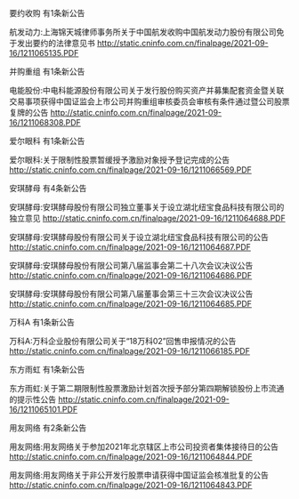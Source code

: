 要约收购 有1条新公告 

航发动力:上海锦天城律师事务所关于中国航发收购中国航发动力股份有限公司免于发出要约的法律意见书 http://static.cninfo.com.cn/finalpage/2021-09-16/1211065135.PDF 

并购重组 有1条新公告 

电能股份:中电科能源股份有限公司关于发行股份购买资产并募集配套资金暨关联交易事项获得中国证监会上市公司并购重组审核委员会审核有条件通过暨公司股票复牌的公告 http://static.cninfo.com.cn/finalpage/2021-09-16/1211068308.PDF 

爱尔眼科 有1条新公告 

爱尔眼科:关于限制性股票暂缓授予激励对象授予登记完成的公告 http://static.cninfo.com.cn/finalpage/2021-09-16/1211066569.PDF 

安琪酵母 有4条新公告 

安琪酵母:安琪酵母股份有限公司独立董事关于设立湖北纽宝食品科技有限公司的独立意见 http://static.cninfo.com.cn/finalpage/2021-09-16/1211064688.PDF 

安琪酵母:安琪酵母股份有限公司关于设立湖北纽宝食品科技有限公司的公告 http://static.cninfo.com.cn/finalpage/2021-09-16/1211064687.PDF 

安琪酵母:安琪酵母股份有限公司第八届监事会第二十八次会议决议公告 http://static.cninfo.com.cn/finalpage/2021-09-16/1211064686.PDF 

安琪酵母:安琪酵母股份有限公司第八届董事会第三十三次会议决议公告 http://static.cninfo.com.cn/finalpage/2021-09-16/1211064685.PDF 

万科A 有1条新公告 

万科A:万科企业股份有限公司关于“18万科02”回售申报情况的公告 http://static.cninfo.com.cn/finalpage/2021-09-16/1211066185.PDF 

东方雨虹 有1条新公告 

东方雨虹:关于第二期限制性股票激励计划首次授予部分第四期解锁股份上市流通的提示性公告 http://static.cninfo.com.cn/finalpage/2021-09-16/1211065101.PDF 

用友网络 有2条新公告 

用友网络:用友网络关于参加2021年北京辖区上市公司投资者集体接待日的公告 http://static.cninfo.com.cn/finalpage/2021-09-16/1211064844.PDF 

用友网络:用友网络关于非公开发行股票申请获得中国证监会核准批复的公告 http://static.cninfo.com.cn/finalpage/2021-09-16/1211064843.PDF 

